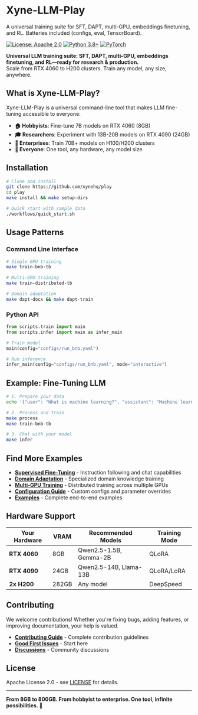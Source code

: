 # Xyne-LLM-Play
A universal training suite for SFT, DAPT, multi-GPU, embeddings finetuning, and RL. Batteries included (configs, eval, TensorBoard).

[![License: Apache 2.0](https://img.shields.io/badge/License-Apache%202.0-blue.svg)](https://opensource.org/licenses/Apache-2.0)
[![Python 3.8+](https://img.shields.io/badge/python-3.8+-blue.svg)](https://www.python.org/downloads/)
[![PyTorch](https://img.shields.io/badge/PyTorch-2.0+-red.svg)](https://pytorch.org/)

**Universal LLM training suite: SFT, DAPT, multi-GPU, embeddings finetuning, and RL—ready for research & production.**  
Scale from RTX 4060 to H200 clusters. Train any model, any size, anywhere.

## What is Xyne-LLM-Play?

Xyne-LLM-Play is a universal command-line tool that makes LLM fine-tuning accessible to everyone:

- **🏠 Hobbyists**: Fine-tune 7B models on RTX 4060 (8GB)
- **🎓 Researchers**: Experiment with 13B-20B models on RTX 4090 (24GB)  
- **🏢 Enterprises**: Train 70B+ models on H100/H200 clusters
- **🚀 Everyone**: One tool, any hardware, any model size

## Installation

```bash
# Clone and install
git clone https://github.com/xynehq/play
cd play
make install && make setup-dirs

# Quick start with sample data
./workflows/quick_start.sh
```

## Usage Patterns

### Command Line Interface
```bash
# Single GPU training
make train-bnb-tb

# Multi-GPU training
make train-distributed-tb

# Domain adaptation
make dapt-docx && make dapt-train
```

### Python API
```python
from scripts.train import main
from scripts.infer import main as infer_main

# Train model
main(config="configs/run_bnb.yaml")

# Run inference
infer_main(config="configs/run_bnb.yaml", mode="interactive")
```

## Example: Fine-Tuning LLM

```bash
# 1. Prepare your data
echo '{"user": "What is machine learning?", "assistant": "Machine learning is..."}' > data/raw/my_data.jsonl

# 2. Process and train
make process
make train-bnb-tb

# 3. Chat with your model
make infer
```

## Find More Examples

- **[Supervised Fine-Tuning](docs/sft/)** - Instruction following and chat capabilities
- **[Domain Adaptation](docs/dapt/)** - Specialized domain knowledge training  
- **[Multi-GPU Training](docs/multi-gpu/)** - Distributed training across multiple GPUs
- **[Configuration Guide](docs/configuration/)** - Custom configs and parameter overrides
- **[Examples](examples/)** - Complete end-to-end examples

## Hardware Support

| Your Hardware | VRAM | Recommended Models | Training Mode |
|---------------|------|-------------------|---------------|
| **RTX 4060** | 8GB | Qwen2.5-1.5B, Gemma-2B | QLoRA |
| **RTX 4090** | 24GB | Qwen2.5-14B, Llama-13B | QLoRA/LoRA |
| **2x H200** | 282GB | Any model | DeepSpeed |

## Contributing

We welcome contributions! Whether you're fixing bugs, adding features, or improving documentation, your help is valued.

- **[Contributing Guide](CONTRIBUTING.md)** - Complete contribution guidelines
- **[Good First Issues](https://github.com/your-username/xyne-llm-play/issues?q=is%3Aissue+is%3Aopen+label%3A%22good+first+issue%22)** - Start here
- **[Discussions](https://github.com/your-username/xyne-llm-play/discussions)** - Community discussions

## License

Apache License 2.0 - see [LICENSE](LICENSE) for details.

---

**From 8GB to 800GB. From hobbyist to enterprise. One tool, infinite possibilities. 🚀**
